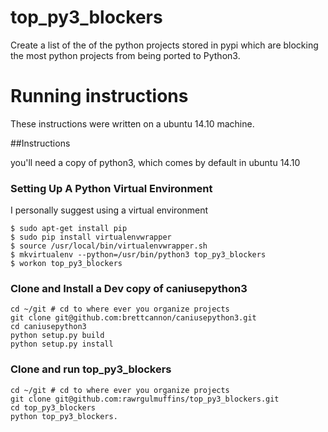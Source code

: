 # top_py3_blockers
Create a list of the of the python projects stored in pypi which are blocking the most python projects from being ported to Python3.

# Running instructions

These instructions were written on a ubuntu 14.10 machine.

##Instructions

you'll need a copy of python3, which comes by default in ubuntu 14.10

### Setting Up A Python Virtual Environment
I personally suggest using a virtual environment

    $ sudo apt-get install pip
    $ sudo pip install virtualenvwrapper
    $ source /usr/local/bin/virtualenvwrapper.sh
    $ mkvirtualenv --python=/usr/bin/python3 top_py3_blockers
    $ workon top_py3_blockers

### Clone and Install a Dev copy of caniusepython3

    cd ~/git # cd to where ever you organize projects
    git clone git@github.com:brettcannon/caniusepython3.git
    cd caniusepython3
    python setup.py build
    python setup.py install
    
### Clone and run top_py3_blockers

    cd ~/git # cd to where ever you organize projects
    git clone git@github.com:rawrgulmuffins/top_py3_blockers.git
    cd top_py3_blockers
    python top_py3_blockers.
